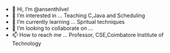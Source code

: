 - 👋 Hi, I’m @ansenthilvel
- 👀 I’m interested in ... Teaching C,Java and Scheduling 
- 🌱 I’m currently learning ... Spritual techniques
- 💞️ I’m looking to collaborate on ... 
- 📫 How to reach me ... Professor, CSE,Coimbatore Institute of Technology

<!---
ansenthilvel/ansenthilvel is a ✨ special ✨ repository because its `README.md` (this file) appears on your GitHub profile.
You can click the Preview link to take a look at your changes.
--->
